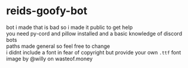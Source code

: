 # reids-goofy-bot
bot i made that is bad so i made it public to get help  
you need py-cord and pillow installed and a basic knowledge of discord bots  
paths made general so feel free to change  
i didnt include  a font in fear of copyright but provide your own `.ttf` font  
image by @willy on wasteof.money  
